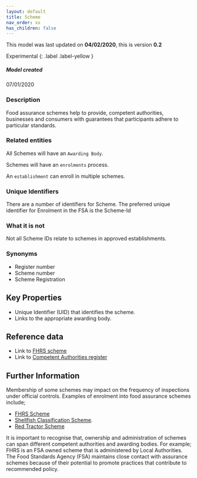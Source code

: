 ```yaml
---
layout: default
title: Scheme
nav_order: xx
has_children: false
---
```


This model was last updated on **04/02/2020**, this is version **0.2**

Experimental
{: .label .label-yellow }

##### Model created
07/01/2020

### Description
Food assurance schemes help to provide, competent authorities, businesses and consumers with guarantees that participants adhere to particular standards.

### Related entities
All Schemes will have an `Awarding Body`.

Schemes will have an `enrolments` process.

An `establishment` can enroll in multiple schemes.


### Unique Identifiers
There are a number of identifiers for Scheme. The preferred unique identifier for Enrolment in the FSA is the Scheme-Id

### What it is not
Not all Scheme IDs relate to schemes in approved establishments.

### Synonyms
*   Register number
*   Scheme number
*   Scheme Registration

## Key Properties
*   Unique Identifier (UID) that identifies the scheme.   
*   Links to the appropriate awarding body.

## Reference data
*   Link to [FHRS scheme](https://ratings.food.gov.uk/)
*   Link to [Competent Authorities register](https://data.food.gov.uk/codes/)

## Further Information
Membership of some schemes may impact on the frequency of inspections under official controls.
Examples of enrolment into food assurance schemes include;
*   [FHRS Scheme](https://ratings.food.gov.uk/)
*   [Shellfish Classification Scheme](https://www.food.gov.uk/business-guidance/shellfish-classification).
*   [Red Tractor Scheme](https://www.redtractor.org.uk/)

It is important to recognise that, ownership and administration of schemes can span different competent authorities and awarding bodies. For example; FHRS is an FSA owned scheme that is administered by Local Authorities.  The Food Standards Agency (FSA) maintains close contact with assurance schemes because of their potential to promote practices that contribute to recommended policy.
